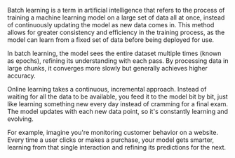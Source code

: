 Batch learning is a term in artificial intelligence that refers to the process of training a machine learning model on a large set of data all at once, instead of continuously updating the model as new data comes in. This method allows for greater consistency and efficiency in the training process, as the model can learn from a fixed set of data before being deployed for use.

In batch learning, the model sees the entire dataset multiple times (known as epochs), refining its understanding with each pass. By processing data in large chunks, it converges more slowly but generally achieves higher accuracy.

Online learning takes a continuous, incremental approach. Instead of waiting for all the data to be available, you feed it to the model bit by bit, just like learning something new every day instead of cramming for a final exam. The model updates with each new data point, so it's constantly learning and evolving.

For example, imagine you're monitoring customer behavior on a website. Every time a user clicks or makes a purchase, your model gets smarter, learning from that single interaction and refining its predictions for the next. 